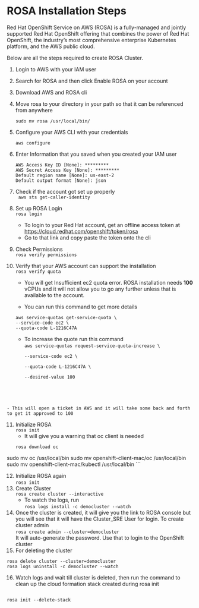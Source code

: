 # ROSA Installation Steps

Red Hat OpenShift Service on AWS (ROSA) is a fully-managed and jointly supported Red Hat OpenShift offering that combines the power of Red Hat OpenShift, the industry’s most comprehensive enterprise Kubernetes platform, and the AWS public cloud.

Below are all the steps required to create ROSA Cluster.

1. Login to AWS with your IAM user

2. Search for ROSA and then click Enable ROSA on your account

3. Download AWS and ROSA cli

4. Move rosa to your directory in your path so that it can be referenced from anywhere

 	<code>sudo mv rosa /usr/local/bin/</code>

5. Configure your AWS CLI with your credentials

	<code>aws configure</code>
	
6. Enter Information that you saved when you created your IAM user

	```
	AWS Access Key ID [None]: *********
	AWS Secret Access Key [None]: *********
	Default region name [None]: us-east-2
	Default output format [None]: json
	```
7. Check if the account got set up properly		
	<code>
	aws sts get-caller-identity
	</code>	
	
8. Set up ROSA Login		
<code>rosa login</code>		
	- To login to your Red Hat account, get an offline access token at  <https://cloud.redhat.com/openshift/token/rosa>		
	- Go to that link and copy paste the token onto the cli
		
9. Check Permissions  
<code>rosa verify permissions</code>

10. Verify that your AWS account can support the installation	
<code>rosa verify quota</code>
	- You will get Insufficient ec2 quota error. ROSA installation needs **100** vCPUs and it will not allow you to go any further unless that is available to the account.
	
	- You can run this command to get more details		
	```
	aws service-quotas get-service-quota \
	--service-code ec2 \	
	--quota-code L-1216C47A
	```
	
	- To increase the quote run this command		
	<code>aws service-quotas request-service-quota-increase \	
--service-code ec2 \	
--quota-code L-1216C47A \	
--desired-value 100
</code>

	- This will open a ticket in AWS and it will take some back and forth to get it approved to 100
	
11. Initialize ROSA		
<code>rosa init</code>
	- It will give you a warning that oc client is needed	
	```
	rosa download oc
   sudo mv oc /usr/local/bin
   sudo mv openshift-client-mac/oc /usr/local/bin
   sudo mv openshift-client-mac/kubectl /usr/local/bin
	```
	
	
12. Initialize ROSA again		
<code>rosa init</code>
13. Create Cluster		
<code>rosa create cluster --interactive</code>
	- To watch the logs, run		
	<code>rosa logs install -c democluster --watch</code>
14. Once the cluster is created, it will give you the link to ROSA console but you will see that it will have the Cluster_SRE User for login. To create cluster admin		
<code>rosa create admin --cluster=democluster</code>	
It will auto-generate the password. Use that to login to the OpenShift cluster
15. For deleting the cluster		

```
rosa delete cluster --cluster=democluster
rosa logs uninstall -c democluster --watch
```

16. Watch logs and wait till cluster is deleted, then run the command to clean up the cloud formation stack created during rosa init		

<code>
rosa init --delete-stack
</code>

	
	
	
	
	
	
	
	